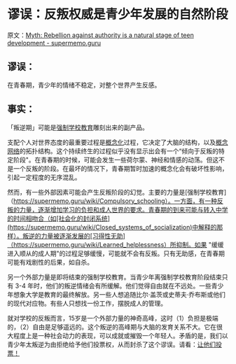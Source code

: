 # 谬误：反叛权威是青少年发展的自然阶段

原文：[Myth: Rebellion against authority is a natural stage of teen development - supermemo.guru](https://supermemo.guru/wiki/Myth:_Rebellion_against_authority_is_a_natural_stage_of_teen_development)

## 谬误：

在青春期，青少年的情绪不稳定，对整个世界产生反感。

## 事实：

「叛逆期」可能是[强制学校教育](https://supermemo.guru/wiki/Compulsory_schooling)雕刻出来的副产品。

支配个人对世界态度的最重要过程是[概念化](https://supermemo.guru/wiki/Conceptualization)过程，它决定了大脑的结构，以及[概念网络](https://supermemo.guru/wiki/Concept_network)的拓扑结构。这个持续终生的过程似乎没有显示出会有一个“倾向于反叛的特定阶段"。在青春期的时候，可能会发生一些荷尔蒙、神经和情感的动荡。但这不是一个反叛的阶段。在最坏的情况下，青春期暂时加速的概念化会有破坏性影响，引起一定程度的无序混乱。

然而，有一些外部因素可能会产生反叛阶段的幻觉。主要的力量是[强制学校教育]（https://supermemo.guru/wiki/Compulsory_schooling）。一方面，有一种反叛的力量，逐渐增加学习的负担和成人世界的要求。青春期的到来可能与转入中学的时间相吻合（如[社会化的封闭系统](https://supermemo.guru/wiki/Closed_systems_of_socialization)中解释的那样）。叛逆的力量被逐渐发展的[习得性无助]（https://supermemo.guru/wiki/Learned_helplessness）所抑制。如果 "缓缓进入顺从的成人期"的过程足够缓慢，可能就不会有反叛。只有无助感，在青春期可能有戏剧性的后果，如自杀。

另一个外部力量是即将结束的强制学校教育。当青少年离强制学校教育阶段结束只有 3-4 年时，他们的叛逆情绪会有所缓解。他们觉得自由就在不远处。一些青少年想象大学是教育的最终解放。另一些人想追随比尔·盖茨或史蒂夫·乔布斯或他们的现代对应物。有些人只想找一份工作，摆脱成人的管理。

就对学校的反叛而言，15岁是一个外部力量的神奇高峰，这时（1）负担是极端的，（2）自由是足够遥远的。这个叛逆的高峰期与大脑的发育关系不大。它在很大程度上是一种社会动力的表现，可以成就或摧毁一个年轻人。矛盾的是，我们以青少年太叛逆为由拒绝给予他们投票权，从而封杀了这个谬误。请看：[让他们投票！](https://www.vox.com/future-perfect/2019/9/10/20835327/voting-age-youth-rights-kids-vote)